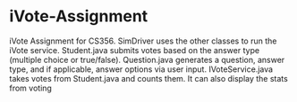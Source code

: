 # iVote-Assignment
iVote Assignment for CS356. 
SimDriver uses the other classes to run the iVote service.
Student.java submits votes based on the answer type (multiple choice or true/false). 
Question.java generates a question, answer type, and if applicable, answer options via user input. 
IVoteService.java takes votes from Student.java and counts them. It can also display the stats from voting
